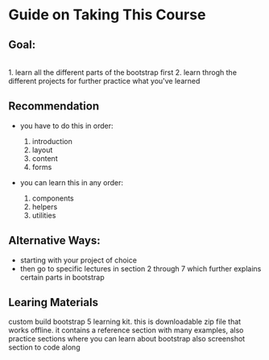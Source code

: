 # Guide on Taking This Course

## Goal:

<br>
1. learn all the different parts of the bootstrap first
2. learn throgh the different projects for further practice what you've learned

## Recommendation

- you have to do this in order:

  1. introduction
  2. layout
  3. content
  4. forms

- you can learn this in any order:

  1. components
  2. helpers
  3. utilities

## Alternative Ways:

- starting with your project of choice
- then go to specific lectures in section 2 through 7 which further explains certain parts in bootstrap

## Learing Materials

custom build bootstrap 5 learning kit. this is downloadable zip file that works offline. it contains a reference section with many examples, also practice sections where you can learn about bootstrap also screenshot section to code along
